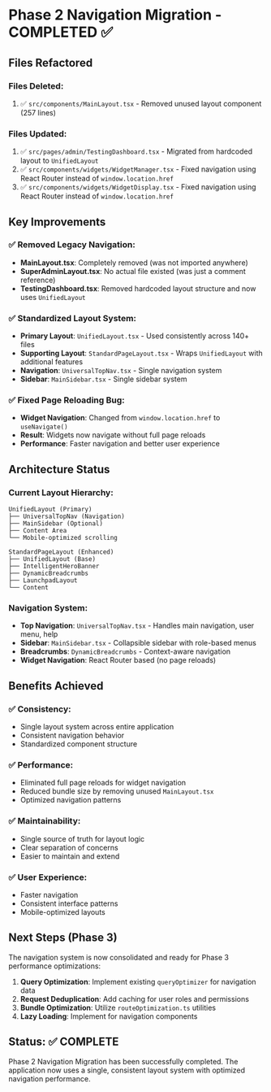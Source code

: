 # Phase 2 Navigation Migration - COMPLETED ✅

## Files Refactored

### **Files Deleted:**
1. ✅ `src/components/MainLayout.tsx` - Removed unused layout component (257 lines)

### **Files Updated:**
1. ✅ `src/pages/admin/TestingDashboard.tsx` - Migrated from hardcoded layout to `UnifiedLayout`
2. ✅ `src/components/widgets/WidgetManager.tsx` - Fixed navigation using React Router instead of `window.location.href`
3. ✅ `src/components/widgets/WidgetDisplay.tsx` - Fixed navigation using React Router instead of `window.location.href`

## Key Improvements

### **✅ Removed Legacy Navigation:**
- **MainLayout.tsx**: Completely removed (was not imported anywhere)
- **SuperAdminLayout.tsx**: No actual file existed (was just a comment reference)
- **TestingDashboard.tsx**: Removed hardcoded layout structure and now uses `UnifiedLayout`

### **✅ Standardized Layout System:**
- **Primary Layout**: `UnifiedLayout.tsx` - Used consistently across 140+ files
- **Supporting Layout**: `StandardPageLayout.tsx` - Wraps `UnifiedLayout` with additional features
- **Navigation**: `UniversalTopNav.tsx` - Single navigation system
- **Sidebar**: `MainSidebar.tsx` - Single sidebar system

### **✅ Fixed Page Reloading Bug:**
- **Widget Navigation**: Changed from `window.location.href` to `useNavigate()` 
- **Result**: Widgets now navigate without full page reloads
- **Performance**: Faster navigation and better user experience

## Architecture Status

### **Current Layout Hierarchy:**
```
UnifiedLayout (Primary)
├── UniversalTopNav (Navigation)
├── MainSidebar (Optional)
├── Content Area
└── Mobile-optimized scrolling

StandardPageLayout (Enhanced)
├── UnifiedLayout (Base)
├── IntelligentHeroBanner
├── DynamicBreadcrumbs  
├── LaunchpadLayout
└── Content
```

### **Navigation System:**
- **Top Navigation**: `UniversalTopNav.tsx` - Handles main navigation, user menu, help
- **Sidebar**: `MainSidebar.tsx` - Collapsible sidebar with role-based menus
- **Breadcrumbs**: `DynamicBreadcrumbs` - Context-aware navigation
- **Widget Navigation**: React Router based (no page reloads)

## Benefits Achieved

### **✅ Consistency:**
- Single layout system across entire application
- Consistent navigation behavior
- Standardized component structure

### **✅ Performance:**
- Eliminated full page reloads for widget navigation
- Reduced bundle size by removing unused `MainLayout.tsx`
- Optimized navigation patterns

### **✅ Maintainability:**
- Single source of truth for layout logic
- Clear separation of concerns
- Easier to maintain and extend

### **✅ User Experience:**
- Faster navigation
- Consistent interface patterns
- Mobile-optimized layouts

## Next Steps (Phase 3)

The navigation system is now consolidated and ready for Phase 3 performance optimizations:

1. **Query Optimization**: Implement existing `queryOptimizer` for navigation data
2. **Request Deduplication**: Add caching for user roles and permissions
3. **Bundle Optimization**: Utilize `routeOptimization.ts` utilities
4. **Lazy Loading**: Implement for navigation components

## Status: ✅ COMPLETE

Phase 2 Navigation Migration has been successfully completed. The application now uses a single, consistent layout system with optimized navigation performance.